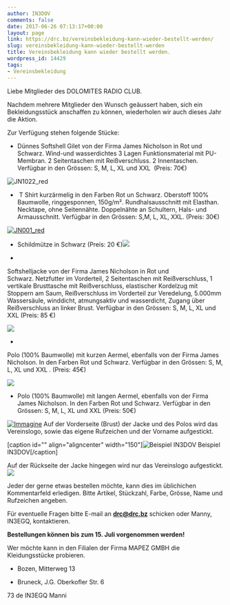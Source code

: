 ```yaml
---
author: IN3DOV
comments: false
date: 2017-06-26 07:13:17+00:00
layout: page
link: https://drc.bz/vereinsbekleidung-kann-wieder-bestellt-werden/
slug: vereinsbekleidung-kann-wieder-bestellt-werden
title: Vereinsbekleidung kann wieder bestellt werden.
wordpress_id: 14429
tags:
- Vereinsbekleidung
---
```


Liebe Mitglieder des DOLOMITES RADIO CLUB.


Nachdem mehrere Mitglieder den Wunsch geäussert haben, sich ein Bekleidungsstück anschaffen zu können, wiederholen wir auch dieses Jahr die Aktion.




Zur Verfügung stehen folgende Stücke:






 	
  * Dünnes Softshell Gilet von der Firma James Nicholson in Rot und Schwarz. Wind-und wasserdichtes 3 Lagen Funktionsmaterial mit PU-Membran. 2 Seitentaschen mit Reißverschluss. 2 Innentaschen. Verfügbar in den Grössen: S, M, L, XL und XXL  (Preis: 70€)


![JN1022_red](https://drc.bz/wp-content/uploads/2016/04/JN1022_red-185x300.jpg)



 	
  *  T Shirt kurzärmelig in den Farben Rot un Schwarz. Oberstoff 100% Baumwolle, ringgesponnen, 150g/m². Rundhalsausschnitt mit Elasthan. Necktape, ohne Seitennähte. Doppelnähte an Schultern, Hals- und Armausschnitt. Verfügbar in den Grössen: S,M, L, XL, XXL. (Preis: 30€)


[![JN001_red](https://drc.bz/wp-content/uploads/2016/04/JN001_red-150x150.jpg)](https://drc.bz/wp-content/uploads/2016/04/JN001_red.jpg)



 	
  * Schildmütze in Schwarz (Preis: 20 €)![](https://drc.bz/wp-content/uploads/2010/04/kappl1-300x225.jpg)

 	
  * 


Softshelljacke von der Firma James Nicholson in Rot und Schwarz. Netzfutter im Vorderteil, 2 Seitentaschen mit Reißverschluss, 1 vertikale Brusttasche mit Reißverschluss, elastischer Kordelzug mit Stoppern am Saum, Reißverschluss im Vorderteil zur Veredelung, 5.000mm Wassersäule, winddicht, atmungsaktiv und wasserdicht, Zugang über Reißverschluss an linker Brust. Verfügbar in den Grössen: S, M, L, XL und XXL (Preis: 85 €)



![](https://drc.bz/wp-content/uploads/2010/04/Beide-Jacken.bmp)



 	
  * 


Polo (100% Baumwolle) mit kurzen Aermel, ebenfalls von der Firma James Nicholson. In den Farben Rot und Schwarz. Verfügbar in den Grössen: S, M, L, XL und XXL . (Preis: 45€)



![](https://drc.bz/wp-content/uploads/2010/04/beide-polo2.jpg)



 	
  * Polo (100% Baumwolle) mit langen Aermel, ebenfalls von der Firma James Nicholson. In den Farben Rot und Schwarz. Verfügbar in den Grössen: S, M, L, XL und XXL (Preis: 50€)


[![Immagine](https://drc.bz/wp-content/uploads/2014/08/Immagine-279x300.jpg)](https://drc.bz/wp-content/uploads/2014/08/Immagine.jpg) Auf der Vorderseite (Brust) der Jacke und des Polos wird das Vereinslogo, sowie das eigene Rufzeichen und der Vorname aufgestickt.






 	

[caption id="" align="aligncenter" width="150"]![Beispiel IN3DOV](https://drc.bz/wp-content/uploads/2010/04/02042010-150x150.jpg) Beispiel IN3DOV[/caption]





Auf der Rückseite der Jacke hingegen wird nur das Vereinslogo aufgestickt. ![](https://drc.bz/wp-content/uploads/2010/04/02042010001.jpg)


Jeder der gerne etwas bestellen möchte, kann dies im üblichichen Kommentarfeld erledigen. Bitte Artikel, Stückzahl, Farbe, Grösse, Name und Rufzeichen angeben.




Für eventuelle Fragen bitte E-mail an [**drc@drc.bz**](mailto:drc@drc.bz) schicken oder Manny, IN3EGQ, kontaktieren.




**Bestellungen können bis zum 15. Juli vorgenommen werden!**


Wer möchte kann in den Filialen der Firma MAPEZ GMBH die Kleidungsstücke probieren.



 	
  * Bozen, Mitterweg 13

 	
  * Bruneck, J.G. Oberkofler Str. 6


73 de IN3EGQ Manni

